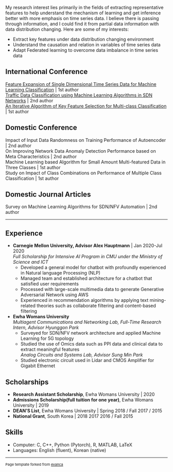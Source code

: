 <!--### Research Interests-->
My research interest lies primarily in the fields of extracting representative features to help understand the
mechanism of learning and get inference better with more emphasis on time series data. I believe there is
passing through information, and I could find it from partial data information with data distribution changing. Here
are some of my interests:

* Extract key features under data distribution changing environment
* Understand the causation and relation in variables of time series data
* Adapt Federated learning to overcome data imbalance in time series data

<!--### Publications-->
## International Conference
[Feature Expansion of Single Dimensional Time Series Data for Machine Learning Classification](/pdf/ICUFN2021.pdf)  | 1st author  
[Traffic Data Classification using Machine Learning Algorithms in SDN Networks](/pdf/ICTC2020.pdf)  | 2nd author  
[An Iterative Algorithm of Key Feature Selection for Multi-class Classification](/pdf/ICUFN2019.pdf)  | 1st author  

## Domestic Conference
Impact of Input Data Randomness on Training Performance of Autoencoder  | 2nd author\
On Improving Network Data Anomaly Detection Performance based on Meta Characteristics  | 2nd author\
Machine Learning based Algorithm for Small Amount Multi-featured Data in Three Classes  | 1st author\
Study on Impact of Class Combinations on Performance of Multiple Class Classification  | 1st author

## Domestic Journal Articles
Survey on Machine Learning Algorithms for SDN/NFV Automation  | 2nd author  

<!--
### Projects
- **Supervised Agile Machine Learning Techniques for Network Automation based on Network Data Analytic Function** | 2019–Present\
*meta information, deep learning, machine learning*
- **Language-Conditioning Processing System based on Connectionism Model and Machine Learning for Age-Related Language Impairment Prediction** | 2019–2020\
*linear regression, feature selection*
-->
---

## Experience
- **Carnegie Mellon University, Advisor Alex Hauptmann** | Jan 2020-Jul 2020\
*Full Scholarship for Intensive AI Program in CMU under the Ministry of Science and ICT*
  * Developed a general model for chatbot with profoundly experienced in Natural language Processing (NLP)
  * Managed team and established architecture for a chatbot that satisfied user requirements
  * Processed with large-scale multimedia data to generate Generative Adversarial Network using AWS
  * Experienced in recommendation algorithms by applying text mining-related theories such as collaborate filtering
and content-based filtering
- **Ewha Womans University**\
*Multiagent Communications and Networking Lab, Full-Time Research Intern, Advisor Hyunggon Park*
  * Surveyed for SDN/NFV network architecture and applied Machine Learning for 5G topology
  * Studied the use of Omics data such as PPI data and clinical data to extract meaningful features\
*Analog Circuits and Systems Lab, Advisor Sung Min Park*
  * Studied electronic circuit used in Lidar and CMOS Amplifier for Gigabit Ethernet


## Scholarships
* **Research Assistant Scholarship**, Ewha Womans University  | 2020
* **Admissions Scholarship(full tuition for one year)**, Ewha Womans University | 2019
* **DEAN’S List**, Ewha Womans University | Spring 2018 / Fall 2017 / 2015
* **National Grant**, South Korea | 2018 2017 2016 / Fall 2015
## Skills
- Computer: C, C++, Python (Pytorch), R, MATLAB, LaTeX
- Languages: English (fluent), Korean (native)

---
<p style="font-size:11px">Page template forked from <a href="https://github.com/evanca/quick-portfolio">evanca</a></p>
<!-- Remove above link if you don't want to attibute -->
